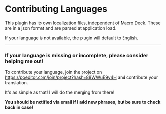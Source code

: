 # Contributing Languages 

This plugin has its own localization files, independent of Macro Deck.
These are in a json format and are parsed at application load.

If your language is not available, the plugin will default to English.
***
### If your language is missing or incomplete, please consider helping me out!

To contribute your language, join the project on https://poeditor.com/join/project?hash=88WWuE9v4H and contribute your translation.

It's as simple as that! I will do the merging from there!

**You should be notified via email if I add new phrases, but be sure to check back in case!**